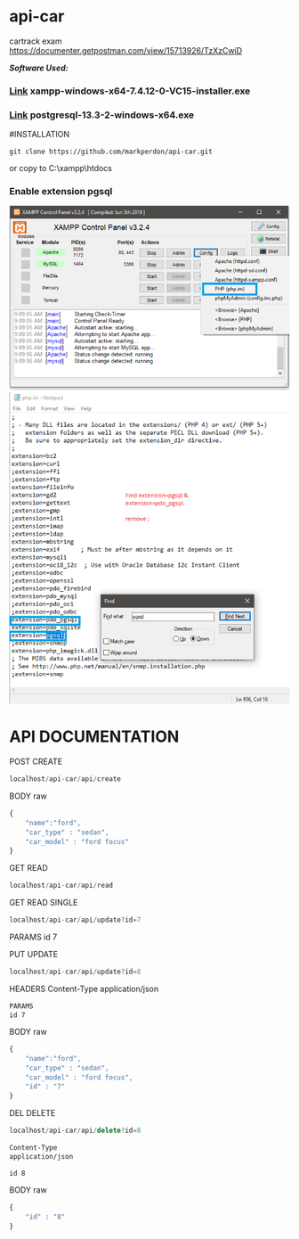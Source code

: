 # api-car
 cartrack exam
https://documenter.getpostman.com/view/15713926/TzXzCwiD


***Software Used:***
### [Link](https://www.apachefriends.org/download.html) xampp-windows-x64-7.4.12-0-VC15-installer.exe ###

### [Link](https://www.enterprisedb.com/downloads/postgres-postgresql-downloads) postgresql-13.3-2-windows-x64.exe    ###

#INSTALLATION
```
git clone https://github.com/markperdon/api-car.git
```
or copy to C:\xampp\htdocs

### Enable extension pgsql ###
![S1](/assets/img/ss1.png)
![S2](/assets/img/ss2.png)


# API DOCUMENTATION #

POST CREATE
```javascript
localhost/api-car/api/create
```
BODY raw
```javascript
{
    "name":"ford",
    "car_type" : "sedan",
    "car_model" : "ford focus"
}
```
GET READ
```javascript
localhost/api-car/api/read
```
GET READ SINGLE
```javascript
localhost/api-car/api/update?id=7
```
PARAMS
id 7


PUT UPDATE
```javascript
localhost/api-car/api/update?id=8
```
HEADERS
Content-Type
application/json
```
PARAMS
id 7
```
BODY raw
```javascript
{
    "name":"ford",
    "car_type" : "sedan",
    "car_model" : "ford focus",
    "id" : "7"
}
```

DEL DELETE
```javascript
localhost/api-car/api/delete?id=8
```
```HEADERS
Content-Type
application/json
```
```PARAMS
id 8
```
BODY raw
```javascript
{
    "id" : "8"
}   
```